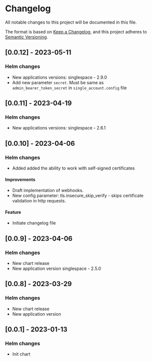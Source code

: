 # Changelog

All notable changes to this project will be documented in this file.

The format is based on [Keep a Changelog](https://keepachangelog.com/en/1.0.0/),
and this project adheres to [Semantic Versioning](https://semver.org/spec/v2.0.0.html).

## [0.0.12] - 2023-05-11

### Helm changes
- New applications versions:
    singlespace - 2.9.0
- Add new parameter `secret`. Must be same as `admin_bearer_token_secret` in `single_account.config` file

## [0.0.11] - 2023-04-19

### Helm changes
- New applications versions:
    singlespace - 2.6.1


## [0.0.10] - 2023-04-06

### Helm changes

- Аdded added the ability to work with self-signed certificates

#### Improvements

- Draft implementation of webhooks.
- New config parameter: tls.insecure_skip_verify - skips certificate validation in http requests.

#### Feature

- Initiate changelog file


## [0.0.9] - 2023-04-06

### Helm changes

- New chart release
- New application version
    singlespace - 2.5.0


## [0.0.8] - 2023-03-29

### Helm changes

- New chart release
- New application version


## [0.0.1] - 2023-01-13

### Helm changes

- Init chart

